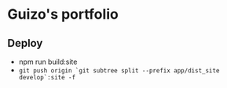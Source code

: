 # Guizo's portfolio

## Deploy

* npm run build:site
* ``git push origin `git subtree split --prefix app/dist_site develop`:site -f``